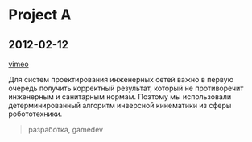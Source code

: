 # Project A

## 2012-02-12

[vimeo](https://player.vimeo.com/video/58010529?badge=0&amp;autopause=0&amp;player_id=0&amp;app_id=58479)

Для систем проектирования инженерных сетей важно в первую очередь получить корректный результат, который не противоречит
инженерным и санитарным нормам. Поэтому мы использовали детерминированный алгоритм инверсной кинематики из сферы
робототехники.

> разработка, gamedev

